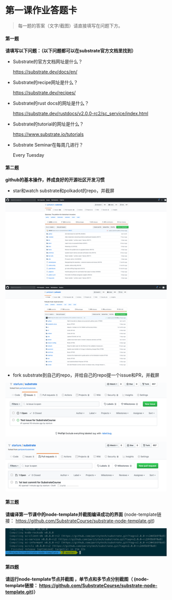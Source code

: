 # 第一课作业答题卡

> 每一题的答案（文字/截图）请直接填写在问题下方。

#### 第一题

**请填写以下问题：（以下问题都可以在substrate官方文档里找到）**

- Substrate的官方文档网址是什么？

  https://substrate.dev/docs/en/

- Substrate的recipe网址是什么？

  https://substrate.dev/recipes/

- Substrate的rust docs的网址是什么？

  https://substrate.dev/rustdocs/v2.0.0-rc2/sc_service/index.html

- Substrate的tutorial的网址是什么？

  https://www.substrate.io/tutorials

- Substrate Seminar在每周几进行？
  
  Every Tuesday


#### 第二题

**github的基本操作，养成良好的开源社区开发习惯**

- star和watch substrate和polkadot的repo，并截屏

<p align="center">
  <img src="./media/substrate_star_watch.png">
</p>

<p align="center">
  <img src="./media/polkdadot_star_watch.png">
</p>  

- fork substrate到自己的repo，并给自己的repo提一个issue和PR，并截屏
<p align="center">
  <img src="./media/substrate_issue.png">
</p>

<p align="center">
  <img src="./media/substrate_pr.png">
</p>


#### 第三题

**请编译第一节课中的node-template并截图编译成功的界面** (node-template链接： https://github.com/SubstrateCourse/substrate-node-template.git)
<p align="center">
  <img src="./media/substrate_node_template_build_success.png">
</p>



#### 第四题

**请运行node-template节点并截图 ，单节点和多节点分别截图（ (node-template链接： https://github.com/SubstrateCourse/substrate-node-template.git)）**

